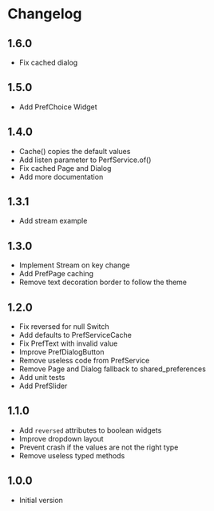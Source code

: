 # Changelog

## 1.6.0

- Fix cached dialog

## 1.5.0

- Add PrefChoice Widget

## 1.4.0

- Cache() copies the default values
- Add listen parameter to PerfService.of()
- Fix cached Page and Dialog
- Add more documentation

## 1.3.1

- Add stream example

## 1.3.0

- Implement Stream on key change
- Add PrefPage caching
- Remove text decoration border to follow the theme

## 1.2.0

- Fix reversed for null Switch
- Add defaults to PrefServiceCache
- Fix PrefText with invalid value
- Improve PrefDialogButton
- Remove useless code from PrefService
- Remove Page and Dialog fallback to shared_preferences
- Add unit tests
- Add PrefSlider

## 1.1.0

- Add `reversed` attributes to boolean widgets
- Improve dropdown layout
- Prevent crash if the values are not the right type
- Remove useless typed methods

## 1.0.0

- Initial version

